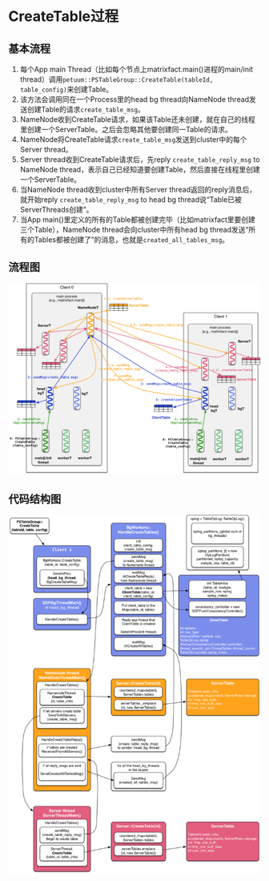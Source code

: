 # CreateTable过程

## 基本流程

1. 每个App main Thread（比如每个节点上matrixfact.main()进程的main/init thread）调用`petuum::PSTableGroup::CreateTable(tableId, table_config)`来创建Table。
2. 该方法会调用同在一个Process里的head bg thread向NameNode thread发送创建Table的请求`create_table_msg`。
3. NameNode收到CreateTable请求，如果该Table还未创建，就在自己的线程里创建一个ServerTable。之后会忽略其他要创建同一Table的请求。
4. NameNode将CreateTable请求`create_table_msg`发送到cluster中的每个Server thread。
5. Server thread收到CreateTable请求后，先reply `create_table_reply_msg` to NameNode thread，表示自己已经知道要创建Table，然后直接在线程里创建一个ServerTable。
6. 当NameNode thread收到cluster中所有Server thread返回的reply消息后，就开始reply `create_table_reply_msg` to head bg thread说“Table已被ServerThreads创建”。
7. 当App main()里定义的所有的Table都被创建完毕（比如matrixfact里要创建三个Table），NameNode thread会向cluster中所有head bg thread发送“所有的Tables都被创建了”的消息，也就是`created_all_tables_msg`。

## 流程图
![CreateTable](figures/CreateTableThreads.png)

## 代码结构图

![CreateTable](figures/CreateTable.png)